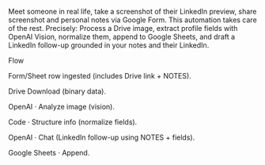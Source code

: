 Meet someone in real life, take a screenshot of their LinkedIn preview, share screenshot and personal notes via Google Form. This automation takes care of the rest. Precisely:
Process a Drive image, extract profile fields with OpenAI Vision, normalize them, append to Google Sheets, and draft a LinkedIn follow-up grounded in your notes and their LinkedIn.

Flow

Form/Sheet row ingested (includes Drive link + NOTES).

Drive Download (binary data).

OpenAI · Analyze image (vision).

Code · Structure info (normalize fields).

OpenAI · Chat (LinkedIn follow-up using NOTES + fields).

Google Sheets · Append.
